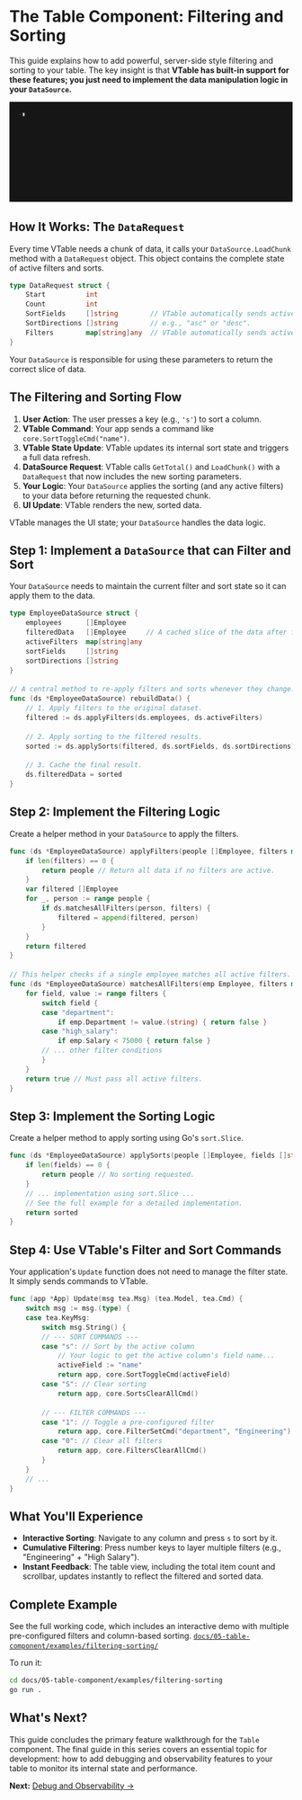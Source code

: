 # The Table Component: Filtering and Sorting

This guide explains how to add powerful, server-side style filtering and sorting to your table. The key insight is that **VTable has built-in support for these features; you just need to implement the data manipulation logic in your `DataSource`.**

![VTable Filtering and Sorting Demo](examples/filtering-sorting/filtering-sorting.gif)

## How It Works: The `DataRequest`

Every time VTable needs a chunk of data, it calls your `DataSource.LoadChunk` method with a `DataRequest` object. This object contains the complete state of active filters and sorts.

```go
type DataRequest struct {
    Start          int
    Count          int
    SortFields     []string        // VTable automatically sends active sort fields.
    SortDirections []string        // e.g., "asc" or "desc".
    Filters        map[string]any  // VTable automatically sends active filters.
}
```
Your `DataSource` is responsible for using these parameters to return the correct slice of data.

## The Filtering and Sorting Flow

1.  **User Action**: The user presses a key (e.g., `'s'`) to sort a column.
2.  **VTable Command**: Your app sends a command like `core.SortToggleCmd("name")`.
3.  **VTable State Update**: VTable updates its internal sort state and triggers a full data refresh.
4.  **DataSource Request**: VTable calls `GetTotal()` and `LoadChunk()` with a `DataRequest` that now includes the new sorting parameters.
5.  **Your Logic**: Your `DataSource` applies the sorting (and any active filters) to your data before returning the requested chunk.
6.  **UI Update**: VTable renders the new, sorted data.

VTable manages the UI state; your `DataSource` handles the data logic.

## Step 1: Implement a `DataSource` that can Filter and Sort

Your `DataSource` needs to maintain the current filter and sort state so it can apply them to the data.

```go
type EmployeeDataSource struct {
	employees      []Employee
	filteredData   []Employee     // A cached slice of the data after filtering/sorting.
	activeFilters  map[string]any
	sortFields     []string
	sortDirections []string
}

// A central method to re-apply filters and sorts whenever they change.
func (ds *EmployeeDataSource) rebuildData() {
	// 1. Apply filters to the original dataset.
	filtered := ds.applyFilters(ds.employees, ds.activeFilters)

	// 2. Apply sorting to the filtered results.
	sorted := ds.applySorts(filtered, ds.sortFields, ds.sortDirections)

	// 3. Cache the final result.
	ds.filteredData = sorted
}
```

## Step 2: Implement the Filtering Logic

Create a helper method in your `DataSource` to apply the filters.

```go
func (ds *EmployeeDataSource) applyFilters(people []Employee, filters map[string]any) []Employee {
	if len(filters) == 0 {
		return people // Return all data if no filters are active.
	}
	var filtered []Employee
	for _, person := range people {
		if ds.matchesAllFilters(person, filters) {
			filtered = append(filtered, person)
		}
	}
	return filtered
}

// This helper checks if a single employee matches all active filters.
func (ds *EmployeeDataSource) matchesAllFilters(emp Employee, filters map[string]any) bool {
    for field, value := range filters {
        switch field {
        case "department":
            if emp.Department != value.(string) { return false }
        case "high_salary":
            if emp.Salary < 75000 { return false }
        // ... other filter conditions
        }
    }
    return true // Must pass all active filters.
}
```

## Step 3: Implement the Sorting Logic

Create a helper method to apply sorting using Go's `sort.Slice`.

```go
func (ds *EmployeeDataSource) applySorts(people []Employee, fields []string, directions []string) []Employee {
	if len(fields) == 0 {
		return people // No sorting requested.
	}
	// ... implementation using sort.Slice ...
    // See the full example for a detailed implementation.
	return sorted
}
```

## Step 4: Use VTable's Filter and Sort Commands

Your application's `Update` function does not need to manage the filter state. It simply sends commands to VTable.

```go
func (app *App) Update(msg tea.Msg) (tea.Model, tea.Cmd) {
	switch msg := msg.(type) {
	case tea.KeyMsg:
		switch msg.String() {
		// --- SORT COMMANDS ---
		case "s": // Sort by the active column
			// Your logic to get the active column's field name...
			activeField := "name"
			return app, core.SortToggleCmd(activeField)
		case "S": // Clear sorting
			return app, core.SortsClearAllCmd()

		// --- FILTER COMMANDS ---
		case "1": // Toggle a pre-configured filter
			return app, core.FilterSetCmd("department", "Engineering")
		case "0": // Clear all filters
			return app, core.FiltersClearAllCmd()
		}
	}
	// ...
}
```

## What You'll Experience

-   **Interactive Sorting**: Navigate to any column and press `s` to sort by it.
-   **Cumulative Filtering**: Press number keys to layer multiple filters (e.g., "Engineering" + "High Salary").
-   **Instant Feedback**: The table view, including the total item count and scrollbar, updates instantly to reflect the filtered and sorted data.

## Complete Example

See the full working code, which includes an interactive demo with multiple pre-configured filters and column-based sorting.
[`docs/05-table-component/examples/filtering-sorting/`](examples/filtering-sorting/)

To run it:
```bash
cd docs/05-table-component/examples/filtering-sorting
go run .
```

## What's Next?

This guide concludes the primary feature walkthrough for the `Table` component. The final guide in this series covers an essential topic for development: how to add debugging and observability features to your table to monitor its internal state and performance.

**Next:** [Debug and Observability →](12-debug-observability.md)